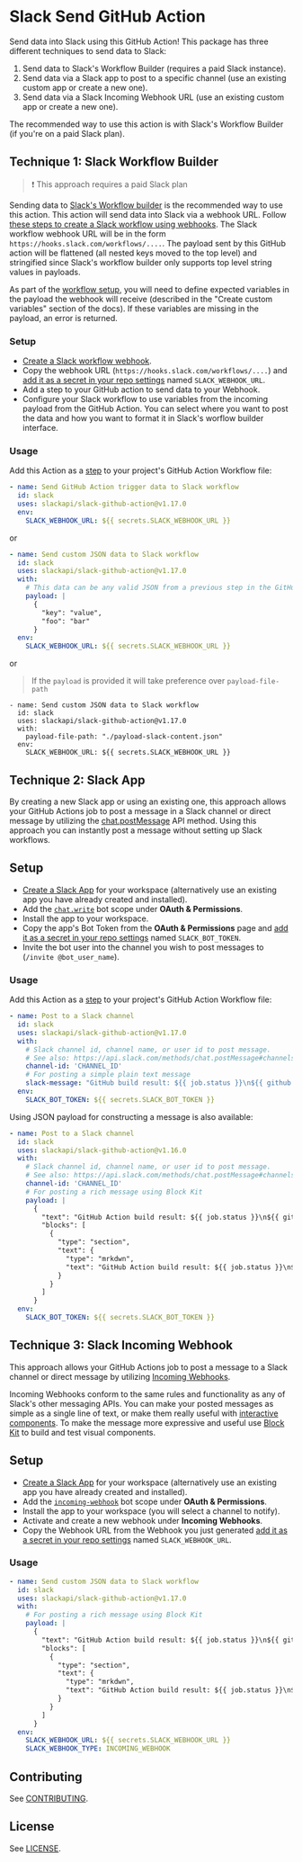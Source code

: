 # Slack Send GitHub Action

Send data into Slack using this GitHub Action! This package has three different techniques to send data to Slack:

1) Send data to Slack's Workflow Builder (requires a paid Slack instance).
2) Send data via a Slack app to post to a specific channel (use an existing custom app or create a new one).
3) Send data via a Slack Incoming Webhook URL (use an existing custom app or create a new one).

The recommended way to use this action is with Slack's Workflow Builder (if you're on a paid Slack plan).

## Technique 1: Slack Workflow Builder

> ❗️ This approach requires a paid Slack plan

Sending data to [Slack's Workflow builder](https://slack.com/features/workflow-automation) is the recommended way to use this action. This action will send data into Slack via a webhook URL. Follow [these steps to create a Slack workflow using webhooks][create-webhook]. The Slack workflow webhook URL will be in the form `https://hooks.slack.com/workflows/....`. The payload sent by this GitHub action will be flattened (all nested keys moved to the top level) and stringified since Slack's workflow builder only supports top level string values in payloads.

As part of the [workflow setup](https://slack.com/help/articles/360041352714-Create-more-advanced-workflows-using-webhooks#workflow-setup),
you will need to define expected variables in the payload the webhook will receive (described in the "Create custom variables" section of the docs). If these variables are missing in the payload, an error is returned.

### Setup

* [Create a Slack workflow webhook][create-webhook].
* Copy the webhook URL (`https://hooks.slack.com/workflows/....`) and [add it as a secret in your repo settings][repo-secret] named `SLACK_WEBHOOK_URL`.
* Add a step to your GitHub action to send data to your Webhook.
* Configure your Slack workflow to use variables from the incoming payload from the GitHub Action. You can select where you want to post the data and how you want to format it in Slack's worflow builder interface.

### Usage

Add this Action as a [step][job-step] to your project's GitHub Action Workflow file:

```yaml
- name: Send GitHub Action trigger data to Slack workflow
  id: slack
  uses: slackapi/slack-github-action@v1.17.0
  env:
    SLACK_WEBHOOK_URL: ${{ secrets.SLACK_WEBHOOK_URL }}
```

or

```yaml
- name: Send custom JSON data to Slack workflow
  id: slack
  uses: slackapi/slack-github-action@v1.17.0
  with:
    # This data can be any valid JSON from a previous step in the GitHub Action
    payload: |
      {
        "key": "value",
        "foo": "bar"
      }
  env:
    SLACK_WEBHOOK_URL: ${{ secrets.SLACK_WEBHOOK_URL }}
```
or

> If the `payload` is provided it will take preference over `payload-file-path`

```
- name: Send custom JSON data to Slack workflow
  id: slack
  uses: slackapi/slack-github-action@v1.17.0
  with:
    payload-file-path: "./payload-slack-content.json"
  env:
    SLACK_WEBHOOK_URL: ${{ secrets.SLACK_WEBHOOK_URL }}
```

## Technique 2: Slack App

By creating a new Slack app or using an existing one, this approach allows your GitHub Actions job to post a message in a Slack channel or direct message by utilizing the [chat.postMessage](https://api.slack.com/methods/chat.postMessage) API method. Using this approach you can instantly post a message without setting up Slack workflows.

## Setup

* [Create a Slack App][apps] for your workspace (alternatively use an existing app you have already created and installed).
* Add the [`chat.write`](https://api.slack.com/scopes/chat:write) bot scope under **OAuth & Permissions**.
* Install the app to your workspace.
* Copy the app's Bot Token from the **OAuth & Permissions** page and [add it as a secret in your repo settings][repo-secret] named `SLACK_BOT_TOKEN`.
* Invite the bot user into the channel you wish to post messages to (`/invite @bot_user_name`).

### Usage

Add this Action as a [step][job-step] to your project's GitHub Action Workflow file:

```yaml
- name: Post to a Slack channel
  id: slack
  uses: slackapi/slack-github-action@v1.17.0
  with:
    # Slack channel id, channel name, or user id to post message.
    # See also: https://api.slack.com/methods/chat.postMessage#channels
    channel-id: 'CHANNEL_ID'
    # For posting a simple plain text message
    slack-message: "GitHub build result: ${{ job.status }}\n${{ github.event.pull_request.html_url || github.event.head_commit.url }}"
  env:
    SLACK_BOT_TOKEN: ${{ secrets.SLACK_BOT_TOKEN }}
```

Using JSON payload for constructing a message is also available:

```yaml
- name: Post to a Slack channel
  id: slack
  uses: slackapi/slack-github-action@v1.16.0
  with:
    # Slack channel id, channel name, or user id to post message.
    # See also: https://api.slack.com/methods/chat.postMessage#channels
    channel-id: 'CHANNEL_ID'
    # For posting a rich message using Block Kit
    payload: |
      {
        "text": "GitHub Action build result: ${{ job.status }}\n${{ github.event.pull_request.html_url || github.event.head_commit.url }}",
        "blocks": [
          {
            "type": "section",
            "text": {
              "type": "mrkdwn",
              "text": "GitHub Action build result: ${{ job.status }}\n${{ github.event.pull_request.html_url || github.event.head_commit.url }}"
            }
          }
        ]
      }
  env:
    SLACK_BOT_TOKEN: ${{ secrets.SLACK_BOT_TOKEN }}
```

## Technique 3: Slack Incoming Webhook

This approach allows your GitHub Actions job to post a message to a Slack channel or direct message by utilizing [Incoming Webhooks](https://api.slack.com/messaging/webhooks).

Incoming Webhooks conform to the same rules and functionality as any of Slack's other messaging APIs. You can make your posted messages as simple as a single line of text, or make them really useful with [interactive components](https://api.slack.com/messaging/interactivity). To make the message more expressive and useful use [Block Kit](https://api.slack.com/block-kit) to build and test visual components.

## Setup

* [Create a Slack App][apps] for your workspace (alternatively use an existing app you have already created and installed).
* Add the [`incoming-webhook`](https://api.slack.com/scopes/incoming-webhook) bot scope under **OAuth & Permissions**.
* Install the app to your workspace (you will select a channel to notify).
* Activate and create a new webhook under **Incoming Webhooks**.
* Copy the Webhook URL from the Webhook you just generated [add it as a secret in your repo settings][repo-secret] named `SLACK_WEBHOOK_URL`.

### Usage

```yaml
- name: Send custom JSON data to Slack workflow
  id: slack
  uses: slackapi/slack-github-action@v1.17.0
  with:
    # For posting a rich message using Block Kit
    payload: |
      {
        "text": "GitHub Action build result: ${{ job.status }}\n${{ github.event.pull_request.html_url || github.event.head_commit.url }}",
        "blocks": [
          {
            "type": "section",
            "text": {
              "type": "mrkdwn",
              "text": "GitHub Action build result: ${{ job.status }}\n${{ github.event.pull_request.html_url || github.event.head_commit.url }}"
            }
          }
        ]
      }
  env:
    SLACK_WEBHOOK_URL: ${{ secrets.SLACK_WEBHOOK_URL }}
    SLACK_WEBHOOK_TYPE: INCOMING_WEBHOOK
```

## Contributing

See [CONTRIBUTING](.github/contributing.md).

## License

See [LICENSE](LICENSE).

[create-webhook]: https://slack.com/intl/en-ca/help/articles/360041352714-Create-more-advanced-workflows-using-webhooks
[job-step]: https://docs.github.com/en/actions/learn-github-actions/workflow-syntax-for-github-actions#jobsjob_idsteps
[repo-secret]: https://docs.github.com/en/free-pro-team@latest/actions/reference/encrypted-secrets#creating-encrypted-secrets-for-a-repository
[apps]: https://api.slack.com/apps

